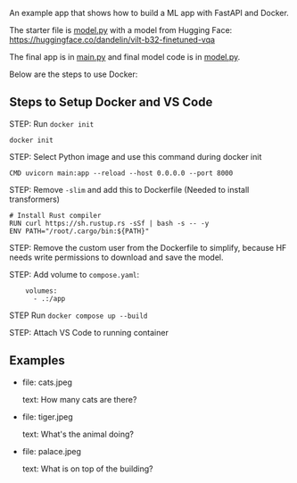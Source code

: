 An example app that shows how to build a ML app with FastAPI and Docker.

The starter file is [model.py](model.py) with a model from Hugging Face: https://huggingface.co/dandelin/vilt-b32-finetuned-vqa

The final app is in [main.py](main.py) and final model code is in [model.py](model.py).

Below are the steps to use Docker:

## Steps to Setup Docker and VS Code

STEP: Run `docker init`

```
docker init
```

STEP: Select Python image and use this command during docker init
```
CMD uvicorn main:app --reload --host 0.0.0.0 --port 8000
```

STEP: Remove `-slim` and add this to Dockerfile (Needed to install transformers)

```
# Install Rust compiler
RUN curl https://sh.rustup.rs -sSf | bash -s -- -y
ENV PATH="/root/.cargo/bin:${PATH}"
```

STEP: Remove the custom user from the Dockerfile to simplify, because HF needs write permissions to download and save the model.

STEP: Add volume to `compose.yaml`:

```
    volumes:
      - .:/app
```

STEP Run `docker compose up --build`

STEP: Attach VS Code to running container

## Examples

- file: cats.jpeg
  
  text: How many cats are there?

- file: tiger.jpeg

  text: What's the animal doing?

- file: palace.jpeg

  text: What is on top of the building?